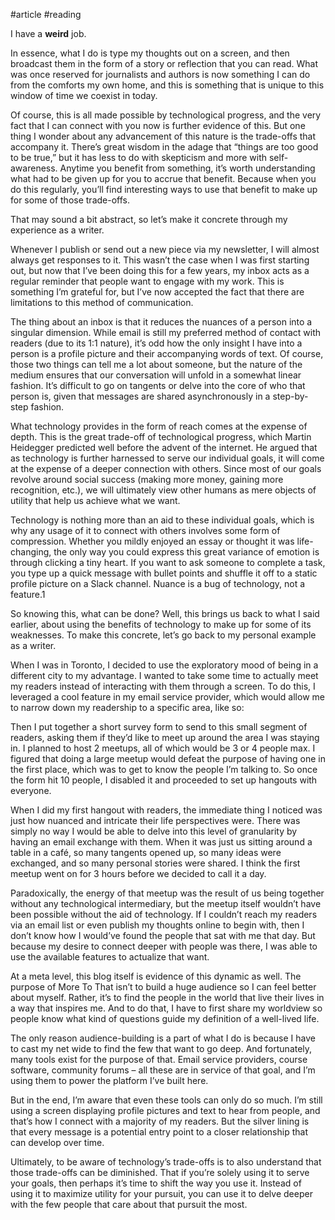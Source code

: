 #article
#reading

I have a **weird** job.

In essence, what I do is type my thoughts out on a screen, and then broadcast them in the form of a story or reflection that you can read. What was once reserved for journalists and authors is now something I can do from the comforts my own home, and this is something that is unique to this window of time we coexist in today.

Of course, this is all made possible by technological progress, and the very fact that I can connect with you now is further evidence of this. But one thing I wonder about any advancement of this nature is the trade-offs that accompany it. There’s great wisdom in the adage that “things are too good to be true,” but it has less to do with skepticism and more with self-awareness. Anytime you benefit from something, it’s worth understanding what had to be given up for you to accrue that benefit. Because when you do this regularly, you’ll find interesting ways to use that benefit to make up for some of those trade-offs.

That may sound a bit abstract, so let’s make it concrete through my experience as a writer.

Whenever I publish or send out a new piece via my newsletter, I will almost always get responses to it. This wasn’t the case when I was first starting out, but now that I’ve been doing this for a few years, my inbox acts as a regular reminder that people want to engage with my work. This is something I’m grateful for, but I’ve now accepted the fact that there are limitations to this method of communication.

The thing about an inbox is that it reduces the nuances of a person into a singular dimension. While email is still my preferred method of contact with readers (due to its 1:1 nature), it’s odd how the only insight I have into a person is a profile picture and their accompanying words of text. Of course, those two things can tell me a lot about someone, but the nature of the medium ensures that our conversation will unfold in a somewhat linear fashion. It’s difficult to go on tangents or delve into the core of who that person is, given that messages are shared asynchronously in a step-by-step fashion.



What technology provides in the form of reach comes at the expense of depth. This is the great trade-off of technological progress, which Martin Heidegger predicted well before the advent of the internet. He argued that as technology is further harnessed to serve our individual goals, it will come at the expense of a deeper connection with others. Since most of our goals revolve around social success (making more money, gaining more recognition, etc.), we will ultimately view other humans as mere objects of utility that help us achieve what we want.

Technology is nothing more than an aid to these individual goals, which is why any usage of it to connect with others involves some form of compression. Whether you mildly enjoyed an essay or thought it was life-changing, the only way you could express this great variance of emotion is through clicking a tiny heart. If you want to ask someone to complete a task, you type up a quick message with bullet points and shuffle it off to a static profile picture on a Slack channel. Nuance is a bug of technology, not a feature.1

So knowing this, what can be done? Well, this brings us back to what I said earlier, about using the benefits of technology to make up for some of its weaknesses. To make this concrete, let’s go back to my personal example as a writer.

When I was in Toronto, I decided to use the exploratory mood of being in a different city to my advantage. I wanted to take some time to actually meet my readers instead of interacting with them through a screen. To do this, I leveraged a cool feature in my email service provider, which would allow me to narrow down my readership to a specific area, like so:



Then I put together a short survey form to send to this small segment of readers, asking them if they’d like to meet up around the area I was staying in. I planned to host 2 meetups, all of which would be 3 or 4 people max. I figured that doing a large meetup would defeat the purpose of having one in the first place, which was to get to know the people I’m talking to. So once the form hit 10 people, I disabled it and proceeded to set up hangouts with everyone.

When I did my first hangout with readers, the immediate thing I noticed was just how nuanced and intricate their life perspectives were. There was simply no way I would be able to delve into this level of granularity by having an email exchange with them. When it was just us sitting around a table in a café, so many tangents opened up, so many ideas were exchanged, and so many personal stories were shared. I think the first meetup went on for 3 hours before we decided to call it a day.

Paradoxically, the energy of that meetup was the result of us being together without any technological intermediary, but the meetup itself wouldn’t have been possible without the aid of technology. If I couldn’t reach my readers via an email list or even publish my thoughts online to begin with, then I don’t know how I would’ve found the people that sat with me that day. But because my desire to connect deeper with people was there, I was able to use the available features to actualize that want.

At a meta level, this blog itself is evidence of this dynamic as well. The purpose of More To That isn’t to build a huge audience so I can feel better about myself. Rather, it’s to find the people in the world that live their lives in a way that inspires me. And to do that, I have to first share my worldview so people know what kind of questions guide my definition of a well-lived life.

The only reason audience-building is a part of what I do is because I have to cast my net wide to find the few that want to go deep. And fortunately, many tools exist for the purpose of that. Email service providers, course software, community forums – all these are in service of that goal, and I’m using them to power the platform I’ve built here.

But in the end, I’m aware that even these tools can only do so much. I’m still using a screen displaying profile pictures and text to hear from people, and that’s how I connect with a majority of my readers. But the silver lining is that every message is a potential entry point to a closer relationship that can develop over time.

Ultimately, to be aware of technology’s trade-offs is to also understand that those trade-offs can be diminished. That if you’re solely using it to serve your goals, then perhaps it’s time to shift the way you use it. Instead of using it to maximize utility for your pursuit, you can use it to delve deeper with the few people that care about that pursuit the most.


